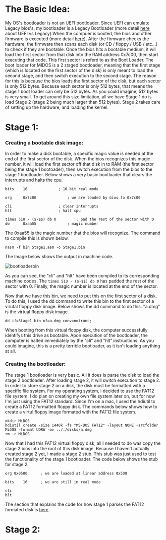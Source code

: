 

# The Basic Idea:

My OS's bootloader is not an UEFI bootloader. Since UEFI can emulate Legacy bios's, my bootloader is a Legacy Bootloader (more detail [here](https://linuxhint.com/difference-between-uefi-and-legacy/#:~:text=UEFI%20runs%20in%2032%2Dbit,systems%20(OS)%20as%20applications.) about UEFI vs Legacy).When the compuer is booted, the bios and other firmware is executed (more detail [here](https://manybutfinite.com/post/how-computers-boot-up/)). After the firmware checks the hardware, the firmware then scans each disk (or CD / floppy / USB / etc...) to check if they are bootable. Once the bios hits a bootable medium, it will load the first sector from that disk into the RAM address 0x7c00, then start executing that code. This first sector is referd to as the Boot Loader. The boot loader for MIDOS is a 2 staged bootloader, meaning that the first stage (which is located on the first sector of the disk) is only meant to load the second stage, and then switch execution to the second stage. The reason for this is because the bios loads the first sector of the disk, but each sector is only 512 bytes. Because each sector is only 512 bytes, that means the stage 1 boot loader can only be 512 bytes. As you could imagine, 512 bytes is very small. To get around this size limitation, all we have Stage 1 do is load Stage 2 (stage 2 being much larger than 512 bytes). Stage 2 takes care of setting up the hardware, and loading the kernel.  

# Stage 1:

### Creating a bootable disk image:

In order to make a disk bootable, a specific magic value is needed at the end of the first sector of the disk. When the bios recognizes this magic number, it will load the first sector off that disk in to RAM (the first sector being the stage 1 bootoader), then switch execution from the bios to the stage 1 bootloader. Below shows a very basic bootloader that clears the interrupts and halts the cpu.

```
bits	16 				; 16 bit real mode	

org 	0x7c00 				; we are loaded by bios to 0x7c00	

cli 					; clear interrupts
hlt 					; halt cpu

times 510 - ($-$$) db 0  		; pad the rest of the sector with 0
dw  	0xaa55 				; magic number 
``` 

The 0xaa55 is the magic number that the bios will recognize. The command to compile this is shown below.

```
nasm -f bin Stage1.asm -o Stage1.bin
```

The Image below shows the output in machine code.

![bootloaderbin](/Images/bootloaderbin.png)

As you can see, the "cli" and "hlt" have been compiled to its corresponding machine codes. The ``` times 510 - ($-$$) db 0 ``` has padded the rest of the sector with 0. Finally, the magic number is located at the end of the sector.  

Now that we have this bin, we need to put this on the first sector of a disk. To do this, I used the dd command to write this bin to the first sector of a virutal floppy disk image. Below shows the dd command to do this. "a.dmg" is the virtual floppy disk image.

```
dd if=Stage1.bin of=a.dmg conv=notrunc;
```
When booting from this virtual floppy disk, the computer successfully identifys this drive as bootable. Apon execution of the bootloader, the computer is halted immediately by the "cli" and "hlt" instructions. As you could imagine, this is a pretty terrible bootloader, as it isn't loading anything at all. 

### Creating the bootloader:

The stage 1 bootloader is very basic. All it does is parse the disk to load the stage 2 bootloader. After loading stage 2, it will switch execution to stage 2. In order to store stage 2 on a disk, the disk must be formatted with a specific file system. For my operating system, I decided to use the FAT12 file system. I do plan on creating my own file system later on, but for now I'm just using the FAT12 standard. Since I'm on a mac, I used the hdiutil to create a FAT12 formatted floppy disk. The commands below shows how to create a virtul floppy image formated with the FAT12 file system.

```
mkdir MiDOS
hdiutil create -size 1440k -fs "MS-DOS FAT12" -layout NONE -srcfolder MiDOS -format UDRW -ov .././disks/a.dmg
rm -r MiDOS
``` 
Now that I had this FAT12 virtual floppy disk, all I needed to do was copy the stage 2 bins into the root of this disk image. Because I haven't actually created stage 2 yet, I made a stage 2 stub. This stub was just used to test the functionality of the stage 1 bootloader. The code below shows the stub for stage 2.

```
org 0x0500		; we are loaded at linear address 0x500
 
bits 	16		; we are still in real mode

cli
hlt
```

The section that explains the code for how stage 1 parses the FAT12 formated disk is [here](../FS/FAT12.md).


# Stage 2: